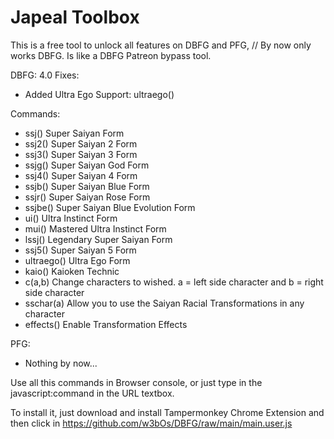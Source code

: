 # Japeal Toolbox
This is a free tool to unlock all features on DBFG and PFG, // By now only works DBFG.
Is like a DBFG Patreon bypass tool.

DBFG:
4.0 Fixes:
- Added Ultra Ego Support: ultraego()


Commands:
- ssj() Super Saiyan Form
- ssj2() Super Saiyan 2 Form
- ssj3() Super Saiyan 3 Form
- ssjg() Super Saiyan God Form
- ssj4() Super Saiyan 4 Form
- ssjb() Super Saiyan Blue Form
- ssjr() Super Saiyan Rose Form
- ssjbe() Super Saiyan Blue Evolution Form
- ui() Ultra Instinct Form
- mui() Mastered Ultra Instinct Form
- lssj() Legendary Super Saiyan Form
- ssj5() Super Saiyan 5 Form
- ultraego() Ultra Ego Form
- kaio() Kaioken Technic
- c(a,b) Change characters to wished. a = left side character and b = right side character
- sschar(a) Allow you to use the Saiyan Racial Transformations in any character
- effects() Enable Transformation Effects

PFG:
- Nothing by now...

Use all this commands in Browser console, or just type in the javascript:command in the URL textbox.

To install it, just download and install Tampermonkey Chrome Extension and then click in https://github.com/w3bOs/DBFG/raw/main/main.user.js
